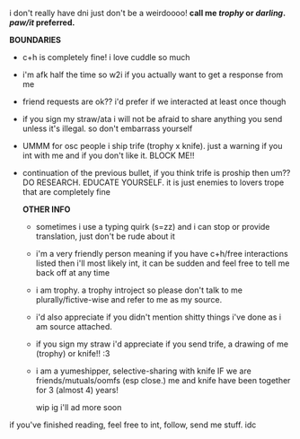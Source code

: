 i don't really have dni just don't be a weirdoooo!
**call me *trophy* or *darling*. *paw/it* preferred.**

  
  **BOUNDARIES**
  - c+h is completely fine! i love cuddle so much
  - i'm afk half the time so w2i if you actually want to get a response from me
  - friend requests are ok?? i'd prefer if we interacted at least once though
  - if you sign my straw/ata i will not be afraid to share anything you send unless it's illegal. so don't embarrass yourself
  - UMMM for osc people i ship trife (trophy x knife). just a warning if you int with me and if you don't like it. BLOCK ME!!
  - continuation of the previous bullet, if you think trife is proship then um?? DO RESEARCH. EDUCATE YOURSELF. it is just enemies to lovers trope that are completely fine

    **OTHER INFO**
    - sometimes i use a typing quirk (s=zz) and i can stop or provide translation, just don't be rude about it
    - i'm a very friendly person meaning if you have c+h/free interactions listed then i'll most likely int, it can be sudden and feel free to tell me back off at any time
    - i am trophy. a trophy introject so please don't talk to me plurally/fictive-wise and refer to me as my source.
    - i'd also appreciate if you didn't mention shitty things i've done as i am source attached.
    - if you sign my straw i'd appreciate if you send trife, a drawing of me (trophy) or knife!! :3
    - i am a yumeshipper, selective-sharing with knife IF we are friends/mutuals/oomfs (esp close.) me and knife have been together for 3 (almost 4) years!

      wip ig i'll ad more soon


if you've finished reading, feel free to int, follow, send me stuff. idc
